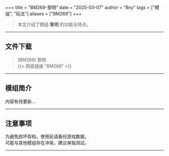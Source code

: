 +++
title = "BM269-黎明"
date = "2025-03-07"
author = "Bny"
tags = ["模组", "玩法"]
aliases = ["BM269"]
+++

> 本文介绍了模组 **黎明** 的功能与特点。

---

## 文件下载

> [BM269] 黎明  
{{< 网盘链接 "BM269" >}}  

---

## 模组简介

>  
内容有待更新...  

---

## 注意事项

>  
为避免损坏存档，使用前请备份游戏数据。  
可能与其他模组存在冲突，建议单独测试。  

---

